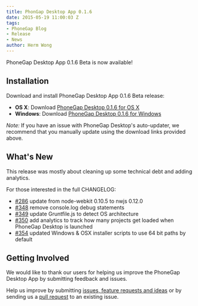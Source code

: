```yaml
---
title: PhonGap Desktop App 0.1.6
date: 2015-05-19 11:00:03 Z
tags:
- PhoneGap Blog
- Release
- News
author: Herm Wong
---
```


PhoneGap Desktop App 0.1.6 Beta is now available!

## Installation

Download and install PhoneGap Desktop App 0.1.6 Beta release:

- __OS X__: Download [PhoneGap Desktop 0.1.6 for OS X](https://github.com/phonegap/phonegap-app-desktop/releases/download/0.1.6/PhoneGapDesktop.dmg)
- __Windows__: Download [PhoneGap Desktop 0.1.6 for Windows](https://github.com/phonegap/phonegap-app-desktop/releases/download/0.1.6/PhoneGapSetup.exe)

_Note:_ If you have an issue with PhoneGap Desktop's auto-updater, we recommend that you manually update using the download links provided above.

## What's New

This release was mostly about cleaning up some technical debt and adding analytics.

For those interested in the full CHANGELOG:

- [#286](https://github.com/phonegap/phonegap-app-desktop/issues/286) update from node-webkit 0.10.5 to nwjs 0.12.0
- [#348](https://github.com/phonegap/phonegap-app-desktop/issues/348) remove console.log debug statements
- [#349](https://github.com/phonegap/phonegap-app-desktop/issues/349) update Gruntfile.js to detect OS architecture
- [#350](https://github.com/phonegap/phonegap-app-desktop/issues/350) add analytics to track how many projects get loaded when PhoneGap Desktop is launched
- [#354](https://github.com/phonegap/phonegap-app-desktop/issues/354) updated Windows & OSX installer scripts to use 64 bit paths by default

## Getting Involved

We would like to thank our users for helping us improve the PhoneGap Desktop App by submitting feedback and issues.

Help us improve by submitting [issues, feature requests and ideas](https://github.com/phonegap/phonegap-app-desktop/issues) or by sending us a [pull request](https://github.com/phonegap/phonegap-app-desktop) to an existing issue.
